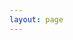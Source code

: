 ```yaml
---
layout: page
---
```

<script setup>
import {
  VPTeamPage,
  VPTeamPageTitle,
  VPTeamMembers,
  VPTeamPageSection
} from "vitepress/theme";


const coreMembers = [
  {
    avatar: "https://www.github.com/xiaozhu2007.png",
    name: "甜力怕",
    title: "Creator",
    links: [{ icon: "github", link: "https://github.com/xiaozhu2007" }]
  },
  {
    avatar: "https://www.github.com/tac2008.png",
    name: "TAC",
    title: "Member",
    links: [{ icon: "github", link: "https://github.com/tac2008" }]
  },
  {
    avatar: "https://www.github.com/1zyao.png",
    name: "1zyao",
    title: "Member",
    links: [{ icon: "github", link: "https://github.com/1zyao" }]
  },
  {
    avatar: "https://www.github.com/xiaozhu2007.png",
    name: "vmstatus",
    title: "Member",
    links: [{ icon: "github", link: "https://github.com/vmstatus" }]
  }
];

/**
 * 对于常量 sponsors 来说，`title`属性指的是留言的内容
 * 
 */
const sponsors = [ 
  {
    avatar: "https://www.github.com/github.png",
    name: "Pig2333",
    title: "我看好你",
    links: [{ icon: "github", link: "https://github.com/" }]
  }
];

const partners = [ 
  {
    avatar: "https://www.github.com/github.png",
    name: "虚位以待",
    title: "May be you?",
    links: [{ icon: "github", link: "https://github.com/" }]
  }
];

</script>

<VPTeamPage>
  <VPTeamPageTitle>
    <template #title>认识团队</template>
    <template #lead>HelloTools Cloud 的发展的背后是 HelloTools 团队的不懈努力，以下是部分团员的信息。</template>
  </VPTeamPageTitle>
  <VPTeamPageSection>
    <template #title>核心团队成员</template>
    <template #lead>HelloTools Cloud 的发展的背后是 HelloTools 团队的不懈努力，以下是核心团队成员的个人信息。</template>
    <template #members>
      <VPTeamMembers size="medium" :members="coreMembers" />
    </template>
  </VPTeamPageSection>
  <VPTeamPageSection>
    <template #title>赞助商</template>
    <template #lead>在我们的赞助者慷慨的财务支持下，HelloTools Cloud 才得以继续前进。</template>
    <template #members>
      <VPTeamMembers size="medium" :members="sponsors" />
    </template>
  </VPTeamPageSection>
  <VPTeamPageSection>
    <template #title>社区伙伴</template>
    <template #lead>一些活跃的社区成员让 HelloTools Cloud 变得更加丰富多彩，团队成员们认为有必要在此特别提及。</template>
    <template #members>
      <VPTeamMembers size="medium" :members="partners" />
    </template>
  </VPTeamPageSection>
</VPTeamPage>